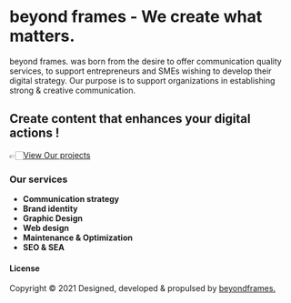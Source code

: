 # beyond frames - We create what matters.
beyond frames. was born from the desire to offer communication quality services, to support entrepreneurs and SMEs wishing to develop their digital strategy. Our purpose is to support organizations in establishing strong & creative communication.

## Create content that enhances your digital actions !
👉🏻[View Our projects](file:///home/geraldine/Documents/Directory/beyondframes_00/theme/portfolio.html/)
### Our services
* **Communication strategy**
* **Brand identity**
* **Graphic Design**
* **Web design**
* **Maintenance & Optimization**
* **SEO & SEA**

#### License
Copyright &copy; 2021 Designed, developed &amp; propulsed by [beyondframes.](https://beyondframes.fr)